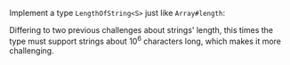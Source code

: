 Implement a type `LengthOfString<S>` just like `Array#length`:

Differing to two previous challenges about strings' length, this times the type must support strings about $10^6$ characters long, which makes it more challenging.
